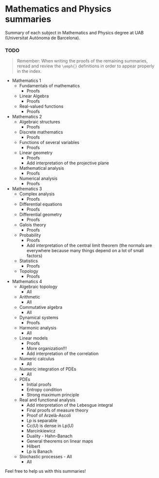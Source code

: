 # Mathematics and Physics summaries

Summary of each subject in Mathematics and Physics degree at UAB (Universitat Autònoma de Barcelona).

### TODO

> Remember: When writing the proofs of the remaining summaries, reread and review the `\emph{}` definitions in order to appear properly in the index.

- Mathematics 1
  - Fundamentals of mathematics
    - Proofs
  - Linear Algebra
    - Proofs
  - Real-valued functions
    - Proofs
- Mathematics 2
  - Algebraic structures
    - Proofs
  - Discrete mathematics
    - Proofs
  - Functions of several variables
    - Proofs
  - Linear geometry
    - Proofs
    - Add interpretation of the projective plane
  - Mathematical analysis
    - Proofs
  - Numerical analysis
    - Proofs
- Mathematics 3
  - Complex analysis
    - Proofs
  - Differential equations
    - Proofs
  - Differential geometry
    - Proofs
  - Galois theory
    - Proofs
  - Probability
    - Proofs
    - Add interpretation of the central limit theorem (the normals are everywhere because many things depend on a lot of small factors)
  - Statistics
    - Proofs
  - Topology
    - Proofs
- Mathematics 4
  - Algebraic topology
    - All
  - Arithmetic
    - All
  - Commutative algebra
    - All
  - Dynamical systems
    - Proofs
  - Harmonic analysis
    - All
  - Linear models
    - Proofs
    - More organization!!!
    - Add interpretation of the correlation
  - Numeric calculus
    - All
  - Numeric integration of PDEs
    - All
  - PDEs
    - Initial proofs
    - Entropy condition
    - Strong maximum principle
  - Real and functional analysis
    - Add interpretation of the Lebesgue integral
    - Final proofs of measure theory
    - Proof of Arzelà-Ascoli
    - Lp is separable
    - Cc(U) is dense in Lp(U)
    - Marcinkiewicz
    - Duality - Hahn-Banach
    - General theorems on linear maps
    - Hilbert
    - Lp is Banach
  - Stochastic processes - All
    - All

Feel free to help us with this summaries!
